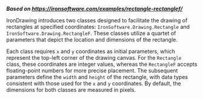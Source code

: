***Based on <https://ironsoftware.com/examples/rectangle-rectanglef/>***

IronDrawing introduces two classes designed to facilitate the drawing of rectangles at specified coordinates: `IronSoftware.Drawing.Rectangle` and `IronSoftware.Drawing.RectangleF`. These classes utilize a quartet of parameters that depict the location and dimensions of the rectangle.

Each class requires `x` and `y` coordinates as initial parameters, which represent the top-left corner of the drawing canvas. For the `Rectangle` class, these coordinates are integer values, whereas the `RectangleF` accepts floating-point numbers for more precise placement. The subsequent parameters define the `width` and `height` of the rectangle, with data types consistent with those used for the `x` and `y` coordinates. By default, the dimensions for both classes are measured in pixels.